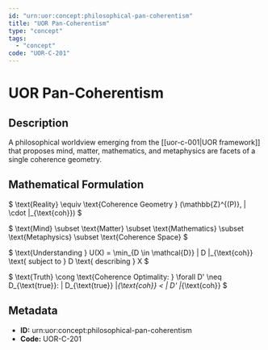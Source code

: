 ```yaml
---
id: "urn:uor:concept:philosophical-pan-coherentism"
title: "UOR Pan-Coherentism"
type: "concept"
tags:
  - "concept"
code: "UOR-C-201"
---
```


# UOR Pan-Coherentism

## Description

A philosophical worldview emerging from the [[uor-c-001|UOR framework]] that proposes mind, matter, mathematics, and metaphysics are facets of a single coherence geometry.

## Mathematical Formulation

$
\text{Reality} \equiv \text{Coherence Geometry } (\mathbb{Z}^{(P)}, \| \cdot \|_{\text{coh}})
$

$
\text{Mind} \subset \text{Matter} \subset \text{Mathematics} \subset \text{Metaphysics} \subset \text{Coherence Space}
$

$
\text{Understanding } U(X) = \min_{D \in \mathcal{D}} \| D \|_{\text{coh}} \text{ subject to } D \text{ describing } X
$

$
\text{Truth} \cong \text{Coherence Optimality: } \forall D' \neq D_{\text{true}}: \| D_{\text{true}} \|_{\text{coh}} < \| D' \|_{\text{coh}}
$

## Metadata

- **ID:** urn:uor:concept:philosophical-pan-coherentism
- **Code:** UOR-C-201
